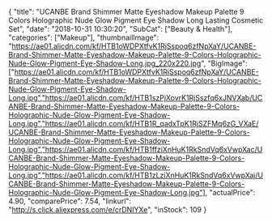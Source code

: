 {
	"title": "UCANBE Brand Shimmer Matte Eyeshadow Makeup Palette 9 Colors Holographic Nude Glow Pigment Eye Shadow Long Lasting Cosmetic Set",
	"date": "2018-10-31 10:30:20",
	"SubCat": ["Beauty & Health"],
	"categories": ["Makeup"],
	"thumbnailImage": "https://ae01.alicdn.com/kf/HTB1oWDPXtfvK1RjSspoq6zfNpXaY/UCANBE-Brand-Shimmer-Matte-Eyeshadow-Makeup-Palette-9-Colors-Holographic-Nude-Glow-Pigment-Eye-Shadow-Long.jpg_220x220.jpg",
	"BigImage": ["https://ae01.alicdn.com/kf/HTB1oWDPXtfvK1RjSspoq6zfNpXaY/UCANBE-Brand-Shimmer-Matte-Eyeshadow-Makeup-Palette-9-Colors-Holographic-Nude-Glow-Pigment-Eye-Shadow-Long.jpg","https://ae01.alicdn.com/kf/HTB1szPjXovrK1RjSszfq6xJNVXab/UCANBE-Brand-Shimmer-Matte-Eyeshadow-Makeup-Palette-9-Colors-Holographic-Nude-Glow-Pigment-Eye-Shadow-Long.jpg","https://ae01.alicdn.com/kf/HTB1R_qadxTpK1RjSZFMq6zG_VXaE/UCANBE-Brand-Shimmer-Matte-Eyeshadow-Makeup-Palette-9-Colors-Holographic-Nude-Glow-Pigment-Eye-Shadow-Long.jpg","https://ae01.alicdn.com/kf/HTB1ffziXnHuK1RkSndVq6xVwpXac/UCANBE-Brand-Shimmer-Matte-Eyeshadow-Makeup-Palette-9-Colors-Holographic-Nude-Glow-Pigment-Eye-Shadow-Long.jpg","https://ae01.alicdn.com/kf/HTB1zLziXnHuK1RkSndVq6xVwpXaj/UCANBE-Brand-Shimmer-Matte-Eyeshadow-Makeup-Palette-9-Colors-Holographic-Nude-Glow-Pigment-Eye-Shadow-Long.jpg"],
	"actualPrice": 4.90,
	"comparePrice": 7.54,
	"linkurl": "http://s.click.aliexpress.com/e/crDNIYXe",
	"inStock": 109
}
